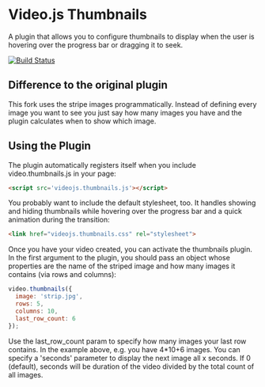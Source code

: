 Video.js Thumbnails
===================
A plugin that allows you to configure thumbnails to display when the user is hovering over the progress bar or dragging it to seek.

[![Build Status](https://travis-ci.org/brightcove/videojs-thumbnails.svg?branch=master)](https://travis-ci.org/brightcove/videojs-thummbnails)

Difference to the original plugin
---------------------------------
This fork uses the stripe images programmatically. Instead of defining every image you want to see you just say how many images you have and the plugin calculates when to show which image.


Using the Plugin
----------------
The plugin automatically registers itself when you include video.thumbnails.js in your page:

```html
<script src='videojs.thumbnails.js'></script>
```

You probably want to include the default stylesheet, too. It handles showing and hiding thumbnails while hovering over the progress bar and a quick animation during the transition:

```html
<link href="videojs.thumbnails.css" rel="stylesheet">
```

Once you have your video created, you can activate the thumbnails plugin. In the first argument to the plugin, you should pass an object whose properties are the name of the striped image and how many images it contains (via rows and columns):

```js
video.thumbnails({
  image: 'strip.jpg',
  rows: 5,
  columns: 10,
  last_row_count: 6
});
```

Use the last_row_count param to specify how many images your last row contains. In the example above, e.g. you have 4*10+6 images. You can specify a 'seconds' parameter to display the next image all x seconds. If 0 (default), seconds will be duration of the video divided by the total count of all images.
